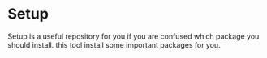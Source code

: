 # Setup
Setup is a useful repository for you if you are confused which package you should install. this tool install some important packages for you.
